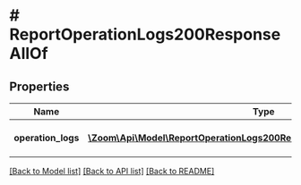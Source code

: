 # # ReportOperationLogs200ResponseAllOf

## Properties

Name | Type | Description | Notes
------------ | ------------- | ------------- | -------------
**operation_logs** | [**\Zoom\Api\Model\ReportOperationLogs200ResponseAllOfOperationLogsInner[]**](ReportOperationLogs200ResponseAllOfOperationLogsInner.md) | Array of operation log objects | [optional]

[[Back to Model list]](../../README.md#models) [[Back to API list]](../../README.md#endpoints) [[Back to README]](../../README.md)

